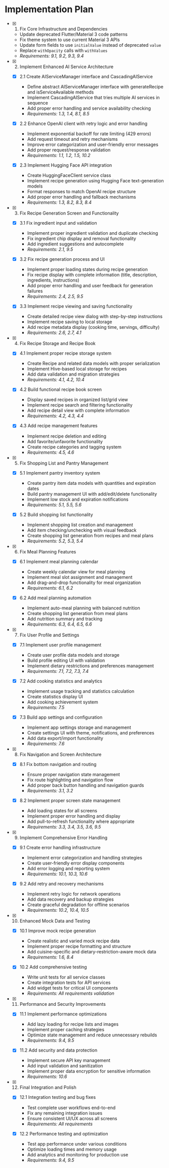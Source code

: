 # Implementation Plan

- [x] 1. Fix Core Infrastructure and Dependencies


  - Update deprecated Flutter/Material 3 code patterns
  - Fix theme system to use current Material 3 APIs
  - Update form fields to use `initialValue` instead of deprecated `value`
  - Replace `withOpacity` calls with `withValues`
  - _Requirements: 9.1, 9.2, 9.3, 9.4_

- [x] 2. Implement Enhanced AI Service Architecture



  - [x] 2.1 Create AIServiceManager interface and CascadingAIService


    - Define abstract AIServiceManager interface with generateRecipe and isServiceAvailable methods
    - Implement CascadingAIService that tries multiple AI services in sequence
    - Add proper error handling and service availability checking
    - _Requirements: 1.3, 1.4, 8.1, 8.5_

  - [x] 2.2 Enhance OpenAI client with retry logic and error handling


    - Implement exponential backoff for rate limiting (429 errors)
    - Add request timeout and retry mechanisms
    - Improve error categorization and user-friendly error messages
    - Add proper request/response validation
    - _Requirements: 1.1, 1.2, 1.5, 10.2_

  - [x] 2.3 Implement Hugging Face API integration


    - Create HuggingFaceClient service class
    - Implement recipe generation using Hugging Face text-generation models
    - Format responses to match OpenAI recipe structure
    - Add proper error handling and fallback mechanisms
    - _Requirements: 1.3, 8.2, 8.3, 8.4_

- [x] 3. Fix Recipe Generation Screen and Functionality





  - [x] 3.1 Fix ingredient input and validation


    - Implement proper ingredient validation and duplicate checking
    - Fix ingredient chip display and removal functionality
    - Add ingredient suggestions and autocomplete
    - _Requirements: 2.1, 9.5_

  - [x] 3.2 Fix recipe generation process and UI


    - Implement proper loading states during recipe generation
    - Fix recipe display with complete information (title, description, ingredients, instructions)
    - Add proper error handling and user feedback for generation failures
    - _Requirements: 2.4, 2.5, 9.5_

  - [x] 3.3 Implement recipe viewing and saving functionality


    - Create detailed recipe view dialog with step-by-step instructions
    - Implement recipe saving to local storage
    - Add recipe metadata display (cooking time, servings, difficulty)
    - _Requirements: 2.6, 2.7, 4.1_

- [x] 4. Fix Recipe Storage and Recipe Book





  - [x] 4.1 Implement proper recipe storage system


    - Create Recipe and related data models with proper serialization
    - Implement Hive-based local storage for recipes
    - Add data validation and migration strategies
    - _Requirements: 4.1, 4.2, 10.4_

  - [x] 4.2 Build functional recipe book screen


    - Display saved recipes in organized list/grid view
    - Implement recipe search and filtering functionality
    - Add recipe detail view with complete information
    - _Requirements: 4.2, 4.3, 4.4_

  - [x] 4.3 Add recipe management features


    - Implement recipe deletion and editing
    - Add favorite/unfavorite functionality
    - Create recipe categories and tagging system
    - _Requirements: 4.5, 4.6_

- [x] 5. Fix Shopping List and Pantry Management





  - [x] 5.1 Implement pantry inventory system


    - Create pantry item data models with quantities and expiration dates
    - Build pantry management UI with add/edit/delete functionality
    - Implement low stock and expiration notifications
    - _Requirements: 5.1, 5.5, 5.6_

  - [x] 5.2 Build shopping list functionality


    - Implement shopping list creation and management
    - Add item checking/unchecking with visual feedback
    - Create shopping list generation from recipes and meal plans
    - _Requirements: 5.2, 5.3, 5.4_

- [x] 6. Fix Meal Planning Features




  - [x] 6.1 Implement meal planning calendar


    - Create weekly calendar view for meal planning
    - Implement meal slot assignment and management
    - Add drag-and-drop functionality for meal organization
    - _Requirements: 6.1, 6.2_

  - [x] 6.2 Add meal planning automation


    - Implement auto-meal planning with balanced nutrition
    - Create shopping list generation from meal plans
    - Add nutrition summary and tracking
    - _Requirements: 6.3, 6.4, 6.5, 6.6_

- [x] 7. Fix User Profile and Settings









  - [x] 7.1 Implement user profile management


    - Create user profile data models and storage
    - Build profile editing UI with validation
    - Implement dietary restrictions and preferences management
    - _Requirements: 7.1, 7.2, 7.3, 7.4_

  - [x] 7.2 Add cooking statistics and analytics


    - Implement usage tracking and statistics calculation
    - Create statistics display UI
    - Add cooking achievement system
    - _Requirements: 7.5_

  - [x] 7.3 Build app settings and configuration


    - Implement app settings storage and management
    - Create settings UI with theme, notifications, and preferences
    - Add data export/import functionality
    - _Requirements: 7.6_

- [x] 8. Fix Navigation and Screen Architecture





  - [x] 8.1 Fix bottom navigation and routing


    - Ensure proper navigation state management
    - Fix route highlighting and navigation flow
    - Add proper back button handling and navigation guards
    - _Requirements: 3.1, 3.2_

  - [x] 8.2 Implement proper screen state management


    - Add loading states for all screens
    - Implement proper error handling and display
    - Add pull-to-refresh functionality where appropriate
    - _Requirements: 3.3, 3.4, 3.5, 3.6, 9.5_

- [x] 9. Implement Comprehensive Error Handling





  - [x] 9.1 Create error handling infrastructure


    - Implement error categorization and handling strategies
    - Create user-friendly error display components
    - Add error logging and reporting system
    - _Requirements: 10.1, 10.3, 10.6_

  - [x] 9.2 Add retry and recovery mechanisms


    - Implement retry logic for network operations
    - Add data recovery and backup strategies
    - Create graceful degradation for offline scenarios
    - _Requirements: 10.2, 10.4, 10.5_

- [x] 10. Enhanced Mock Data and Testing




  - [x] 10.1 Improve mock recipe generation


    - Create realistic and varied mock recipe data
    - Implement proper recipe formatting and structure
    - Add cuisine-specific and dietary-restriction-aware mock data
    - _Requirements: 1.6, 8.4_

  - [x] 10.2 Add comprehensive testing


    - Write unit tests for all service classes
    - Create integration tests for API services
    - Add widget tests for critical UI components
    - _Requirements: All requirements validation_

- [x] 11. Performance and Security Improvements





  - [x] 11.1 Implement performance optimizations


    - Add lazy loading for recipe lists and images
    - Implement proper caching strategies
    - Optimize state management and reduce unnecessary rebuilds
    - _Requirements: 9.4, 9.5_

  - [x] 11.2 Add security and data protection


    - Implement secure API key management
    - Add input validation and sanitization
    - Implement proper data encryption for sensitive information
    - _Requirements: 10.6_

- [x] 12. Final Integration and Polish







  - [x] 12.1 Integration testing and bug fixes


    - Test complete user workflows end-to-end
    - Fix any remaining integration issues
    - Ensure consistent UI/UX across all screens
    - _Requirements: All requirements_

  - [x] 12.2 Performance testing and optimization


    - Test app performance under various conditions
    - Optimize loading times and memory usage
    - Add analytics and monitoring for production use
    - _Requirements: 9.4, 9.5_
